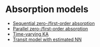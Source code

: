 # Absorption models

- [Sequential zero-/first-order absorption](sequential.md)
- [Parallel zero-/first-order absorption](parallel.md)
- [Time-varying KA](time-varying-ka.md)
- [Transit model with estimated NN](transit.md)
